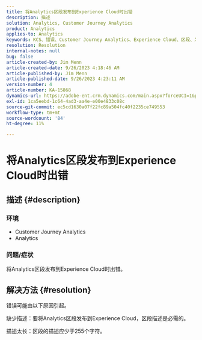 ```yaml
---
title: 将Analytics区段发布到Experience Cloud时出错
description: 描述
solution: Analytics, Customer Journey Analytics
product: Analytics
applies-to: Analytics
keywords: KCS、错误、Customer Journey Analytics、Experience Cloud、区段、发布
resolution: Resolution
internal-notes: null
bug: false
article-created-by: Jim Menn
article-created-date: 9/26/2023 4:18:46 AM
article-published-by: Jim Menn
article-published-date: 9/26/2023 4:23:11 AM
version-number: 4
article-number: KA-15868
dynamics-url: https://adobe-ent.crm.dynamics.com/main.aspx?forceUCI=1&pagetype=entityrecord&etn=knowledgearticle&id=0cb090c6-235c-ee11-be6f-6045bd006268
exl-id: 1ca5eebd-1c64-4ad3-aa4e-e00e4833c08c
source-git-commit: ec5cd1630a07f22fc89a504fc40f2235ce749553
workflow-type: tm+mt
source-wordcount: '84'
ht-degree: 11%

---
```


# 将Analytics区段发布到Experience Cloud时出错

## 描述 {#description}


### <b>环境</b>

- Customer Journey Analytics
- Analytics




### <b>问题/症状</b>

将Analytics区段发布到Experience Cloud时出错。


## 解决方法 {#resolution}


错误可能由以下原因引起。

缺少描述：要将Analytics区段发布到Experience Cloud，区段描述是必需的。

描述太长：区段的描述应少于255个字符。
